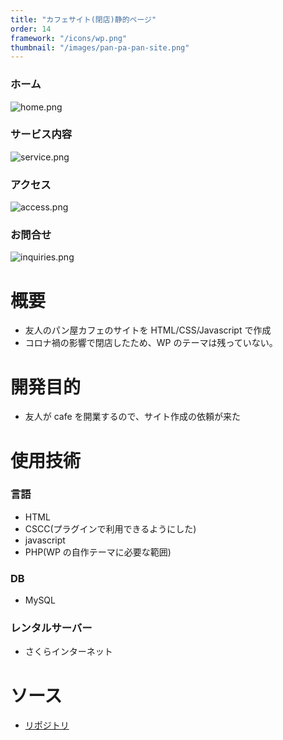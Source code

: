 ```yaml
---
title: "カフェサイト(閉店)静的ページ"
order: 14
framework: "/icons/wp.png"
thumbnail: "/images/pan-pa-pan-site.png"
---
```


### ホーム

![home.png](/images/pan-pa-pan/home.png)

### サービス内容

![service.png](/images/pan-pa-pan/service.png)

### アクセス

![access.png](/images/pan-pa-pan/access.png)

### お問合せ

![inquiries.png](/images/pan-pa-pan/inquiries.png)

# 概要

- 友人のパン屋カフェのサイトを HTML/CSS/Javascript で作成
- コロナ禍の影響で閉店したため、WP のテーマは残っていない。

# 開発目的

- 友人が cafe を開業するので、サイト作成の依頼が来た

# 使用技術

### 言語

- HTML
- CSCC(プラグインで利用できるようにした)
- javascript
- PHP(WP の自作テーマに必要な範囲)

### DB

- MySQL

### レンタルサーバー

- さくらインターネット

# ソース

- [リポジトリ](https://github.com/kaity-kaity/bakery-site/tree/main/pages)
